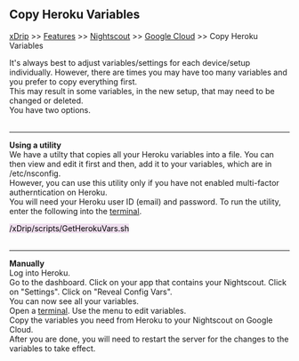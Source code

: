## Copy Heroku Variables
[xDrip](../../README.md) >> [Features](../Features_page.md) >> [Nightscout](../Nightscout_page.md) >> [Google Cloud](./GoogleCloud.md) >> Copy Heroku Variables  
  
It's always best to adjust variables/settings for each device/setup individually.  However, there are times you may have too many variables and you prefer to copy everything first.  
This may result in some variables, in the new setup, that may need to be changed or deleted.  
You have two options.  
<br/>  
  
---  
  
**Using a utility**  
We have a utilty that copies all your Heroku variables into a file.  You can then view and edit it first and then, add it to your variables, which are in /etc/nsconfig.  
However, you can use this utility only if you have not enabled multi-factor autherntication on Heroku.  
You will need your Heroku user ID (email) and password.  To run the utility, enter the following into the [terminal](./Terminal.md).  
  
<mark style="background-color: #eFdFef">/xDrip/scripts/GetHerokuVars.sh</mark>  
<br/>  
  
---  
  
**Manually**  
Log into Heroku.  
Go to the dashboard.  Click on your app that contains your Nightscout.  Click on "Settings".  Click on "Reveal Config Vars".  
You can now see all your variables.  
Open a [terminal](./Terminal.md).  Use the menu to edit variables.  
Copy the variables you need from Heroku to your Nightscout on Google Cloud.  
After you are done, you will need to restart the server for the changes to the variables to take effect.  
 

